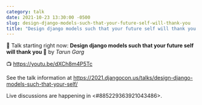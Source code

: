 ```yaml
---
category: talk
date: 2021-10-23 13:30:00 -0500
slug: design-django-models-such-that-your-future-self-will-thank-you
title: "Design django models such that your future self will thank you \U0001F44B"
---
```


:tada: Talk starting right now: **Design django models such that your future self will thank you 👋** by *Tarun Garg*

:tv: https://youtu.be/dXCh8m4P5Tc

See the talk information at https://2021.djangocon.us/talks/design-django-models-such-that-your-self/

Live discussions are happening in <#885229363921043486>.